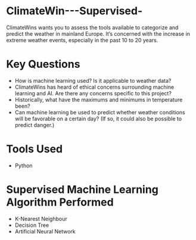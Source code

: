 # ClimateWin---Supervised-
ClimateWins wants you to assess the tools available to categorize and predict the weather in
mainland Europe. It’s concerned with the increase in extreme weather events, especially in the
past 10 to 20 years. 

# Key Questions
- How is machine learning used? Is it applicable to weather data?
- ClimateWins has heard of ethical concerns surrounding machine learning and AI. Are
there any concerns specific to this project?
- Historically, what have the maximums and minimums in temperature been?
- Can machine learning be used to predict whether weather conditions will be favorable on
a certain day? (If so, it could also be possible to predict danger.)

# Tools Used
 - Python

# Supervised Machine Learning  Algorithm Performed 
 - K-Nearest Neighbour
 - Decision Tree
 - Artificial Neural Network
